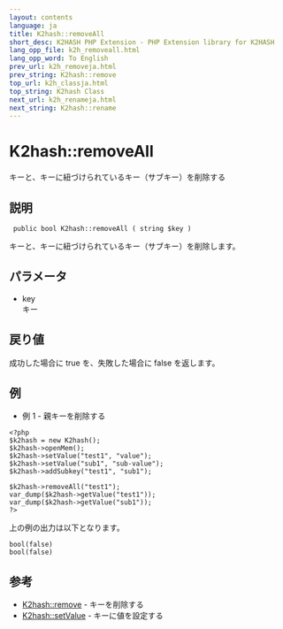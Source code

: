 ```yaml
---
layout: contents
language: ja
title: K2hash::removeAll
short_desc: K2HASH PHP Extension - PHP Extension library for K2HASH
lang_opp_file: k2h_removeall.html
lang_opp_word: To English
prev_url: k2h_removeja.html
prev_string: K2hash::remove
top_url: k2h_classja.html
top_string: K2hash Class
next_url: k2h_renameja.html
next_string: K2hash::rename
---
```


# K2hash::removeAll
キーと、キーに紐づけられているキー（サブキー）を削除する

## 説明

```
 public bool K2hash::removeAll ( string $key )
```

キーと、キーに紐づけられているキー（サブキー）を削除します。 

## パラメータ
- key  
キー

## 戻り値
成功した場合に true を、失敗した場合に false を返します。 

## 例
- 例 1 - 親キーを削除する

```
<?php
$k2hash = new K2hash();
$k2hash->openMem();
$k2hash->setValue("test1", "value");
$k2hash->setValue("sub1", "sub-value");
$k2hash->addSubkey("test1", "sub1");

$k2hash->removeAll("test1");
var_dump($k2hash->getValue("test1"));
var_dump($k2hash->getValue("sub1"));
?>
```

上の例の出力は以下となります。

```
bool(false)
bool(false)
```


## 参考
- [K2hash::remove](k2h_removeja.html) - キーを削除する
- [K2hash::setValue](k2h_setvalueja.html) - キーに値を設定する

